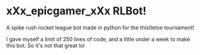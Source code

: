 # xXx_epicgamer_xXx RLBot!
A spike rush rocket league bot made in python for the thistletoe tournament!

I gave myself a limit of 250 lines of code, and a little under a week to make this bot. So it's not that great lol